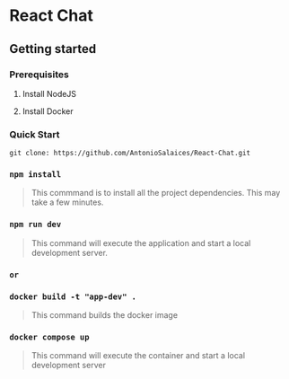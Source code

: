 # React Chat

## Getting started

### Prerequisites

1. Install NodeJS

2. Install Docker

### Quick Start

    git clone: https://github.com/AntonioSalaices/React-Chat.git

### `npm install`

> This commmand is to install all the project dependencies. This may take a few minutes.

### `npm run dev`

> This command will execute the application and start a local development server.

### `or`

### `docker build -t "app-dev" .`

> This command builds the docker image

### `docker compose up`

> This command will execute the container and start a local development server
